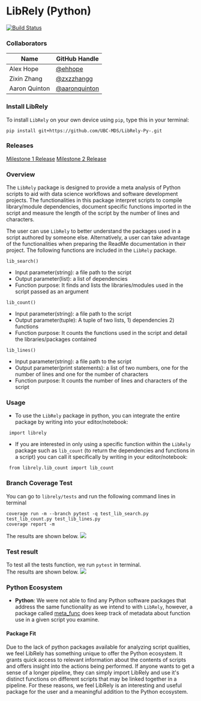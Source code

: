 # LibRely (Python)

[![Build Status](https://travis-ci.com/ehhope/LibRely-Py-.svg?branch=master)](https://travis-ci.com/ehhope/LibRely-Py-)

### Collaborators
| Name | GitHub Handle |
| ---- | ------ |
| Alex Hope | [@ehhope ]( https://github.com/ehhope) |
| Zixin Zhang     | [@zxzzhangg](https://github.com/zxzzhangg) |
| Aaron Quinton     | [@aaronquinton](https://github.com/aaronquinton ) |


### Install LibRely
To install ```LibRely``` on your own device using ```pip```, type this in your terminal:

```pip install git+https://github.com/UBC-MDS/LibRely-Py-.git```


### Releases

[Milestone 1 Release](https://github.com/UBC-MDS/LibRely-Py-/releases/tag/V1.0)
[Milestone 2 Release](https://github.com/UBC-MDS/LibRely-Py-/tree/2.0)


### Overview
The `LibRely` package is designed to provide a meta analysis of Python scripts to aid with data science workflows and software development projects. The functionalities in this package interpret scripts to compile library/module dependencies, document specific functions imported in the script and measure the length of the script by the number of lines and characters.

The user can use `LibRely` to better understand the packages used in a script authored by someone else. Alternatively, a user can take advantage of the functionalities when preparing the ReadMe documentation in their project. The following functions are included in the `LibRely` package.

`lib_search()`

- Input parameter(string): a file path to the script
- Output parameter(list): a list of dependencies
- Function purpose: It finds and lists the libraries/modules used in the script passed as an argument

`lib_count()`

- Input parameter(string): a file path to the script
- Output parameter(tuple): A tuple of two lists, 1) dependencies 2) functions
- Function purpose: It counts the functions used in the script and detail the libraries/packages contained

`lib_lines()`

 - Input parameter(string): a file path to the script
 - Output parameter(print statements): a list of two numbers, one for the number of lines and one for the number of characters
 - Function purpose: It counts the number of lines and characters of the script

### Usage

- To use the ```LibRely``` package in python, you can integrate the entire package by writing into your editor/notebook:

``` import librely```

- If you are interested in only using a specific function within the ```LibRely``` package such as ```lib_count``` (to return the dependencies and functions in a script) you can call it specifically by writing in your editor/notebook:

``` from librely.lib_count import lib_count```

### Branch Coverage Test
You can go to `librely/tests` and run the following command lines in terminal
```
coverage run -m --branch pytest -q test_lib_search.py test_lib_count.py test_lib_lines.py
coverage report -m
```
The results are shown below.
![](./doc/coverage_result.png)

### Test result
To test all the tests function, we run `pytest` in terminal.  
The results are shown below.
![](./doc/test_result.png)

### Python Ecosystem

- **Python**: We were not able to find any Python software packages that address the same functionality as we intend to with ```LibRely```, however, a package called [meta_func](https://pypi.org/project/meta_func/) does keep track of metadata about function use in a given script you examine.

#### Package Fit
Due to the lack of python packages available for analyzing script qualities, we feel LibRely has something unique to offer the Python ecosystem. It grants quick access to relevant information about the contents of scripts and offers insight into the actions being performed. If anyone wants to get a sense of a longer pipeline, they can simply import LibRely and use it's distinct functions on different scripts that may be linked together in a pipeline. For these reasons, we feel LibRely is an interesting and useful package for the user and a meaningful addition to the Python ecosystem.
